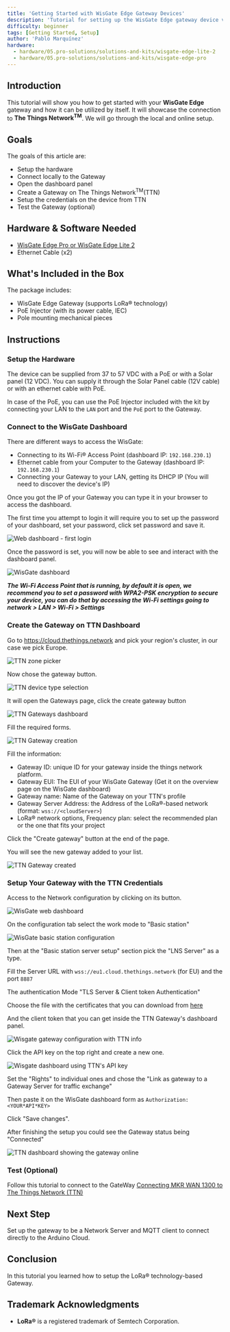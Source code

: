 ```yaml
---
title: 'Getting Started with WisGate Edge Gateway Devices'
description: 'Tutorial for setting up the WisGate Edge gateway device variants'
difficulty: beginner
tags: [Getting Started, Setup]
author: 'Pablo Marquínez'
hardware:
  - hardware/05.pro-solutions/solutions-and-kits/wisgate-edge-lite-2
  - hardware/05.pro-solutions/solutions-and-kits/wisgate-edge-pro
---
```


## Introduction

This tutorial will show you how to get started with your **WisGate Edge** gateway and how it can be utilized by itself. It will showcase the connection to **The Things Network<sup>TM</sup>**. We will go through the local and online setup.

## Goals

The goals of this article are:

- Setup the hardware
- Connect locally to the Gateway
- Open the dashboard panel
- Create a Gateway on The Things Network<sup>TM</sup>(TTN)
- Setup the credentials on the device from TTN
- Test the Gateway (optional)

## Hardware & Software Needed

- [WisGate Edge Pro or WisGate Edge Lite 2](https://store.arduino.cc/pages/wisgate-lora-gateways)
- Ethernet Cable (x2)

## What's Included in the Box

The package includes:

* WisGate Edge Gateway (supports LoRa® technology)
* PoE Injector (with its power cable, IEC)
* Pole mounting mechanical pieces

## Instructions

### Setup the Hardware

The device can be supplied from 37 to 57 VDC with a PoE or with a Solar panel (12 VDC).
You can supply it through the Solar Panel cable (12V cable) or with an ethernet cable with PoE.

In case of the PoE, you can use the PoE Injector included with the kit by connecting your LAN to the `LAN` port and the `PoE` port to the Gateway.

### Connect to the WisGate Dashboard

There are different ways to access the WisGate:

* Connecting to its Wi-Fi® Access Point (dashboard IP: `192.168.230.1`)
* Ethernet cable from your Computer to the Gateway (dashboard IP: `192.168.230.1`)
* Connecting your Gateway to your LAN, getting its DHCP IP (You will need to discover the device's IP)

Once you got the IP of your Gateway you can type it in your browser to access the dashboard.

The first time you attempt to login it will require you to set up the password of your dashboard, set your password, click set password and save it.

![Web dashboard - first login](assets/wisgate-dashboard-setPassword.png)

Once the password is set, you will now be able to see and interact with the dashboard panel.

![WisGate dashboard](assets/wisgate-dashboard-overview.png)

***The Wi-Fi Access Point that is running, by default it is open, we recommend you to set a password with WPA2-PSK encryption to secure your device, you can do that by accessing the Wi-Fi settings going to network > LAN > Wi-Fi > Settings***

### Create the Gateway on TTN Dashboard

Go to https://cloud.thethings.network and pick your region's cluster, in our case we pick Europe.

![TTN zone picker](assets/ttn-cluster-pick.png)

Now chose the gateway button.

![TTN device type selection](assets/ttn-overview-picker.png)

It will open the Gateways page, click the create gateway button

![TTN Gateways dashboard](assets/ttn-gateways.png)

Fill the required forms.

![TTN Gateway creation](assets/ttn-add-gateway.png)

Fill the information:

* Gateway ID: unique ID for your gateway inside the things network platform.
* Gateway EUI: The EUI of your WisGate Gateway (Get it on the overview page on the WisGate dashboard)
* Gateway name: Name of the Gateway on your TTN's profile
* Gateway Server Address: the Address of the LoRa®-based network (format: `wss://<cloudServer>`)
* LoRa® network options, Frequency plan: select the recommended plan or the one that fits your project

Click the "Create gateway" button at the end of the page.

You will see the new gateway added to your list.

![TTN Gateway created](assets/ttn-dashboard-gateways.png)

### Setup Your Gateway with the TTN Credentials

Access to the Network configuration by clicking on its button.

![WisGate web dashboard](assets/wisgate-dashboard-configuration.png)

On the configuration tab select the work mode to "Basic station"

![WisGate basic station configuration](assets/wisgate-basic-setup.png)

Then at the "Basic station server setup" section pick the "LNS Server" as a type.

Fill the Server URL with `wss://eu1.cloud.thethings.network` (for EU) and the port `8887`

The authentication Mode "TLS Server & Client token Authentication"

Choose the file with the certificates that you can download from [here](https://letsencrypt.org/certs/isrgrootx1.pem)

And the client token that you can get inside the TTN Gateway's dashboard panel. 

![Wisgate gateway configuration with TTN info](assets/ttn-gateway-dashboard-server.png)

Click the API key on the top right and create a new one.

![Wisgate dashboard using TTN's API key](assets/ttn-api-key.png)

Set the "Rights" to individual ones and chose the "Link as gateway to a Gateway Server for traffic exchange"

Then paste it on the WisGate dashboard form as `Authorization: <YOUR*API*KEY>`

Click "Save changes".

After finishing the setup you could see the Gateway status being "Connected"

![TTN dashboard showing the gateway online](assets/ttn-gateway-connected.png)

### Test (Optional)

Follow this tutorial to connect to the GateWay [Connecting MKR WAN 1300 to The Things Network (TTN)](https://docs.arduino.cc/tutorials/mkr-wan-1300/the-things-network)

## Next Step

Set up the gateway to be a Network Server and MQTT client to connect directly to the Arduino Cloud.

## Conclusion

In this tutorial you learned how to setup the LoRa® technology-based Gateway.

## Trademark Acknowledgments

- **LoRa®** is a registered trademark of Semtech Corporation.
